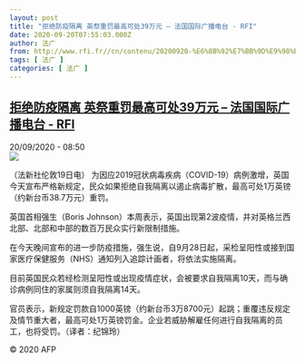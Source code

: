 ```yaml
---
layout: post
title: "拒绝防疫隔离 英祭重罚最高可处39万元 – 法国国际广播电台 - RFI"
date: 2020-09-20T07:55:03.000Z
author: 法广
from: http://www.rfi.fr//cn/contenu/20200920-%E6%8B%92%E7%BB%9D%E9%98%B2%E7%96%AB%E9%9A%94%E7%A6%BB-%E8%8B%B1%E7%A5%AD%E9%87%8D%E7%BD%9A%E6%9C%80%E9%AB%98%E5%8F%AF%E5%A4%8439%E4%B8%87%E5%85%83
tags: [ 法广 ]
categories: [ 法广 ]
---
```

<!--1600588503000-->
[拒绝防疫隔离 英祭重罚最高可处39万元 – 法国国际广播电台 - RFI](http://www.rfi.fr//cn/contenu/20200920-%E6%8B%92%E7%BB%9D%E9%98%B2%E7%96%AB%E9%9A%94%E7%A6%BB-%E8%8B%B1%E7%A5%AD%E9%87%8D%E7%BD%9A%E6%9C%80%E9%AB%98%E5%8F%AF%E5%A4%8439%E4%B8%87%E5%85%83)
------

<div>
<div>20/09/2020 - 08:50</div><img src="https://s.rfi.fr/media/display/174b4610-fb0f-11ea-bae0-005056bff430/w:310/p:16x9/health0001b.200920145001.jpg"><div class="t-content__body u-clearfix">            <p>（法新社伦敦19日电）    为因应2019冠状病毒疾病（COVID-19）病例激增，英国今天宣布严格新规定，民众如果拒绝自我隔离以遏止病毒扩散，最高可处1万英镑（约新台币38.7万元）重罚。</p><p>    英国首相强生（Boris Johnson）本周表示，英国出现第2波疫情，并对英格兰西北部、北部和中部的数百万民众实行新限制措施。</p><p>    在今天晚间宣布的进一步防疫措施，强生说，自9月28日起，采检呈阳性或接到国家医疗保健服务（NHS）通知列入追踪计画者，将依法实施隔离。</p><p>    目前英国民众若经检测呈阳性或出现疫情症状，会被要求自我隔离10天，而与确诊病例同住的家属则须自我隔离14天。</p><p>    官员表示，新规定罚款自1000英镑（约新台币3万8700元）起跳；重覆违反规定及情节重大者，最高可处1万英镑罚金。企业若威胁解雇任何进行自我隔离的员工，也将受罚。（译者：纪锦玲）</p>            <p class="t-copyright">© 2020 AFP</p>        </div>
</div>
